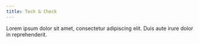```yaml
---
title: Tech & Check
---
```


Lorem ipsum dolor sit amet, consectetur adipiscing elit. Duis aute irure dolor in reprehenderit.
